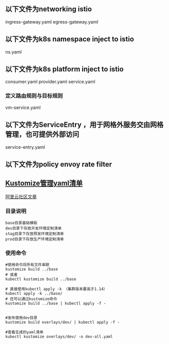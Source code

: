 ## 以下文件为networking  istio
ingress-gateway.yaml
egress-gateway.yaml

## 以下文件为k8s namespace inject to istio
ns.yaml

## 以下文件为k8s platform inject to istio
consumer.yaml
provider.yaml
service.yaml
### 定义路由规则与目标规则
vm-service.yaml

## 以下文件为ServiceEntry ，用于网格外服务交由网格管理，也可提供外部访问
service-entry.yaml

## 以下文件为policy envoy rate filter


## [Kustomize管理yaml清单](https://kubernetes.io/zh-cn/docs/tasks/manage-kubernetes-objects/kustomization/)

[阿里云社区文章](https://developer.aliyun.com/article/941534)

### 目录说明
    base目录基础模板
    dev目录下存放开发环境定制清单
    stag目录下存放预发环境定制清单
    prod目录下存放生产环境定制清单

### 使用命令
```
#使用命令将所有文件串联
kustomize build ../base
# 或者
kubectl kustomize build ../base

# 直接使用kubectl apply -k （集群版本要高于1.14）
kubectl apply -k ../base/
# 还可以通过kustomize命令
kustomize build ../base | kubectl apply -f -


#发布使用dev目录
kustomize build overlays/dev/ | kubectl apply -f -

#查看生成的yaml清单
kubectl kustomize overlays/dev/ -o dev-all.yaml
```